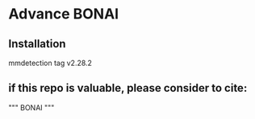 # Advance BONAI
## Installation
mmdetection tag v2.28.2

## if this repo is valuable, please consider to cite:
"""
BONAI
"""
